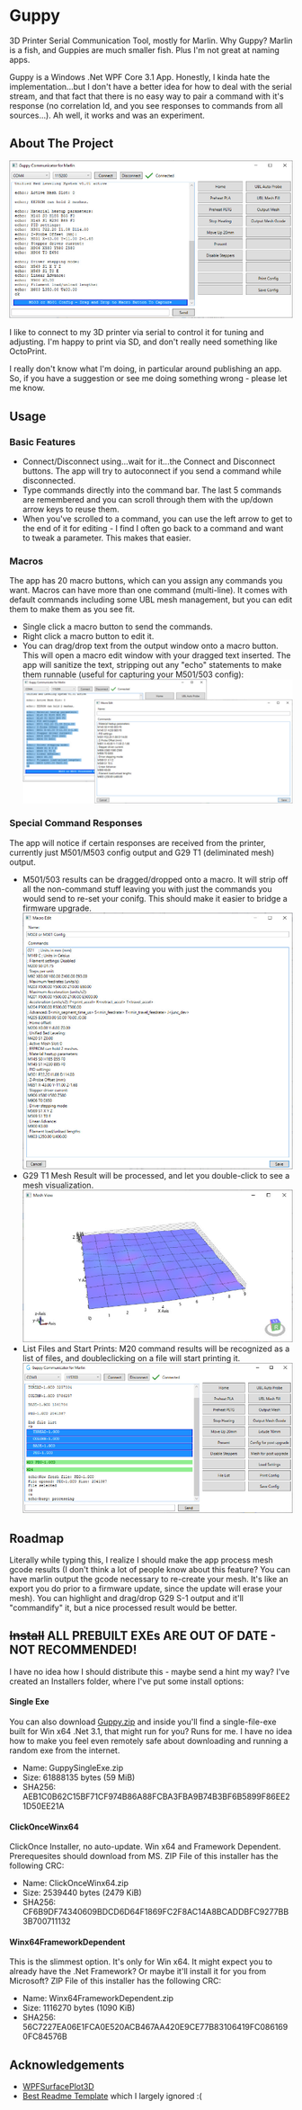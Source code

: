 # Guppy
3D Printer Serial Communication Tool, mostly for Marlin. Why Guppy? Marlin is a fish, and Guppies are much smaller fish. Plus I'm not great at naming apps.

Guppy is a Windows .Net WPF Core 3.1 App. Honestly, I kinda hate the implementation...but I don't have a better idea for how to deal with the serial stream, and that fact that there is no easy way to pair a command with it's response (no correlation Id, and you see responses to commands from all sources...). Ah well, it works and was an experiment.

<!-- ABOUT THE PROJECT -->
## About The Project

![Product Name Screen Shot][product-screenshot]

I like to connect to my 3D printer via serial to control it for tuning and adjusting. I'm happy to print via SD, and don't really need something like OctoPrint.

I really don't know what I'm doing, in particular around publishing an app. So, if you have a suggestion or see me doing something wrong - please let me know.

<!-- USAGE EXAMPLES -->
## Usage
### Basic Features
* Connect/Disconnect using...wait for it...the Connect and Disconnect buttons. The app will try to autoconnect if you send a command while disconnected.
* Type commands directly into the command bar. The last 5 commands are remembered and you can scroll through them with the up/down arrow keys to reuse them.
* When you've scrolled to a command, you can use the left arrow to get to the end of it for editing - I find I often go back to a command and want to tweak a parameter. This makes that easier.

### Macros
The app has 20 macro buttons, which can you assign any commands you want. Macros can have more than one command (multi-line). It comes with default commands including some UBL mesh management, but you can edit them to make them as you see fit.
* Single click a macro button to send the commands.
* Right click a macro button to edit it.
* You can drag/drop text from the output window onto a macro button. This will open a macro edit window with your dragged text inserted. The app will sanitize the text, stripping out any "echo" statements to make them runnable (useful for capturing your M501/503 config):
![Product Name Screen Shot][text-drag-drop-screenshot]

### Special Command Responses
The app will notice if certain responses are received from the printer, currently just M501/M503 config output and G29 T1 (deliminated mesh) output.
* M501/503 results can be dragged/dropped onto a macro. It will strip off all the non-command stuff leaving you with just the commands you would send to re-set your conifg. This should make it easier to bridge a firmware upgrade.
![config-to-marco-screenshot]
* G29 T1 Mesh Result will be processed, and let you double-click to see a mesh visualization.
![mesh-view-screenshot]
* List Files and Start Prints: M20 command results will be recognized as a list of files, and doubleclicking on a file will start printing it.
![file-list-screenshot]

<!-- ROADMAP -->
## Roadmap
Literally while typing this, I realize I should make the app process mesh gcode results (I don't think a lot of people know about this feature? You can have marlin output the gcode necessary to re-create your mesh. It's like an export you do prior to a firmware update, since the update will erase your mesh). You can highlight and drag/drop G29 S-1 output and it'll "commandify" it, but a nice processed result would be better.

<!-- Install -->
## ~~Install~~ ALL PREBUILT EXEs ARE OUT OF DATE - NOT RECOMMENDED!
I have no idea how I should distribute this - maybe send a hint my way?
I've created an Installers folder, where I've put some install options:

#### Single Exe 
You can also download [Guppy.zip][exe-link] and inside you'll find a single-file-exe built for Win x64 .Net 3.1, that might run for you? Runs for me. I have no idea how to make you feel even remotely safe about downloading and running a random exe from the internet.

* Name: GuppySingleExe.zip
* Size: 61888135 bytes (59 MiB)
* SHA256: AEB1C0B62C15BF71CF974B86A88FCBA3FBA9B74B3BF6B5899F86EE21D50EE21A

#### ClickOnceWinx64
ClickOnce Installer, no auto-update. Win x64 and Framework Dependent. Prerequesites should download from MS.
ZIP File of this installer has the following CRC:

* Name: ClickOnceWinx64.zip
* Size: 2539440 bytes (2479 KiB)
* SHA256: CF6B9DF74340609BDCD6D64F1869FC2F8AC14A8BCADDBFC9277BB3B700711132




#### Winx64FrameworkDependent
This is the slimmest option. It's only for Win x64. It might expect you to already have the .Net Framework? Or maybe it'll install it for you from Microsoft?
ZIP File of this installer has the following CRC:

* Name: Winx64FrameworkDependent.zip
* Size: 1116270 bytes (1090 KiB)
* SHA256: 56C7227EA06E1FCA0E520ACB467AA420E9CE77B83106419FC0861690FC84576B

<!-- ACKNOWLEDGEMENTS -->
## Acknowledgements
* [WPFSurfacePlot3D](https://github.com/brittanybelle/wpf-surfaceplot3d)
* [Best Readme Template](https://github.com/othneildrew/Best-README-Template) which I largely ignored :(


<!-- MARKDOWN LINKS & IMAGES -->
<!-- https://www.markdownguide.org/basic-syntax/#reference-style-links -->
[product-screenshot]: Images/M503ProcessedResponse.jpg
[text-drag-drop-screenshot]: Images/TextDragDropCommandified.jpg
[config-to-marco-screenshot]: Images/ConfigTurnedIntoMacro.jpg
[mesh-view-screenshot]: Images/MeshView.jpg
[file-list-screenshot]: Images/FileListAndPrintStart.jpg
[exe-link]: /Installers/GuppySingleExe.zip
